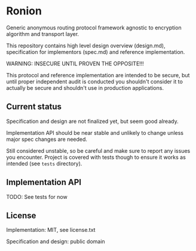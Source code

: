 # Ronion
Generic anonymous routing protocol framework agnostic to encryption algorithm and transport layer.

This repository contains high level design overview (design.md), specification for implementors (spec.md) and reference implementation.

WARNING: INSECURE UNTIL PROVEN THE OPPOSITE!!!

This protocol and reference implementation are intended to be secure, but until proper independent audit is conducted you shouldn't consider it to actually be secure and shouldn't use in production applications.

## Current status
Specification and design are not finalized yet, but seem good already.

Implementation API should be near stable and unlikely to change unless major spec changes are needed.

Still considered unstable, so be careful and make sure to report any issues you encounter. Project is covered with tests though to ensure it works as intended (see `tests` directory).

## Implementation API
TODO: See tests for now

## License
Implementation: MIT, see license.txt

Specification and design: public domain
